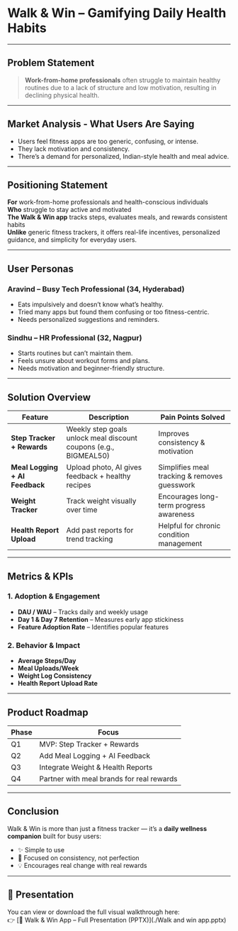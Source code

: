 #  Walk & Win – Gamifying Daily Health Habits

---

##  Problem Statement

> **Work-from-home professionals** often struggle to maintain healthy routines due to a lack of structure and low motivation, resulting in declining physical health.

---

## Market Analysis - What Users Are Saying

- Users feel fitness apps are too generic, confusing, or intense.
- They lack motivation and consistency.
- There’s a demand for personalized, Indian-style health and meal advice.

---

##  Positioning Statement

**For** work-from-home professionals and health-conscious individuals  
**Who** struggle to stay active and motivated  
**The Walk & Win app** tracks steps, evaluates meals, and rewards consistent habits  
**Unlike** generic fitness trackers, it offers real-life incentives, personalized guidance, and simplicity for everyday users.

---

##  User Personas

###  Aravind – Busy Tech Professional (34, Hyderabad)

- Eats impulsively and doesn’t know what’s healthy.
- Tried many apps but found them confusing or too fitness-centric.
- Needs personalized suggestions and reminders.

###  Sindhu – HR Professional (32, Nagpur)

- Starts routines but can’t maintain them.
- Feels unsure about workout forms and plans.
- Needs motivation and beginner-friendly structure.

---

##  Solution Overview

| Feature | Description | Pain Points Solved |
|--------|-------------|--------------------|
| **Step Tracker + Rewards** | Weekly step goals unlock meal discount coupons (e.g., BIGMEAL50) | Improves consistency & motivation |
| **Meal Logging + AI Feedback** | Upload photo, AI gives feedback + healthy recipes | Simplifies meal tracking & removes guesswork |
| **Weight Tracker** | Track weight visually over time | Encourages long-term progress awareness |
| **Health Report Upload** | Add past reports for trend tracking | Helpful for chronic condition management |

---

##  Metrics & KPIs

### 1. **Adoption & Engagement**
- **DAU / WAU** – Tracks daily and weekly usage
- **Day 1 & Day 7 Retention** – Measures early app stickiness
- **Feature Adoption Rate** – Identifies popular features

### 2. **Behavior & Impact**
- **Average Steps/Day**
- **Meal Uploads/Week**
- **Weight Log Consistency**
- **Health Report Upload Rate**

---

##  Product Roadmap

| Phase | Focus |
|-------|-------|
| Q1 | MVP: Step Tracker + Rewards |
| Q2 | Add Meal Logging + AI Feedback |
| Q3 | Integrate Weight & Health Reports |
| Q4 | Partner with meal brands for real rewards |

---

## Conclusion

Walk & Win is more than just a fitness tracker — it’s a **daily wellness companion** built for busy users:
- ✨ Simple to use  
- 🎯 Focused on consistency, not perfection  
- 💡 Encourages real change with real rewards  

---

## 🎥 Presentation

You can view or download the full visual walkthrough here:  
👉 [📎 Walk & Win App – Full Presentation (PPTX)](./Walk and win app.pptx)

